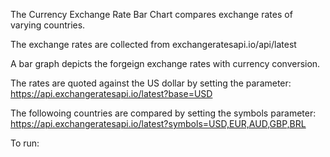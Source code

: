 The Currency Exchange Rate Bar Chart compares exchange rates of varying countries.

The exchange rates are collected from exchangeratesapi.io/api/latest

A bar graph depicts the forgeign exchange rates with currency conversion.

The rates are quoted against the US dollar by setting the parameter:
https://api.exchangeratesapi.io/latest?base=USD

The followoing countries are compared by setting the symbols parameter:
https://api.exchangeratesapi.io/latest?symbols=USD,EUR,AUD,GBP,BRL

To run:


